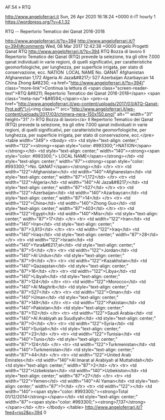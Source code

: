 AF.54 » RTQ

http://www.angeloferrari.it Sun, 26 Apr 2020 16:18:24 +0000 it-IT hourly 1 https://wordpress.org/?v=4.1.32

RTQ -- Repertorio Tematico dei Qanat 2016-2018

http://www.angeloferrari.it/?p=394 http://www.angeloferrari.it/?p=394\#comments Wed, 08 Mar 2017 12:42:38 +0000 angelo Progetti Qanat RTQ http://www.angeloferrari.it/?p=394 RTQ Bozza di lavoro Il Repertorio Tematico dei Qanat (RTQ) prevede la selezione, tra gli oltre 7.000 qanat individuati in varie regioni, di quelli significativi, per caratteristiche geomorfologiche, per lunghezza, per superficie irrigata, per stato di conservazione, ecc. NATION  LOCAL NAME No. QANAT Afghanistan Afghanestan 1,172 Algeria Al Jaza&\#8217;r 527 Azerbaijan Azarbaycan 14 China Zhong &\#8230; \<a href=\"http://www.angeloferrari.it/?p=394\" class=\"more-link\"\>Continua la lettura di \<span class=\"screen-reader-text\"\>RTQ &\#8211; Repertorio Tematico dei Qanat 2016-2018\</span\> \<span class=\"meta-nav\"\>&\#8594;\</span\>\</a\> \<pre\>\<a href=\"http://www.angeloferrari.it/wp-content/uploads/2017/03/ATQ-Qanat-Prot.pdf\"\>\<img class=\"\" src=\"http://www.angeloferrari.it/wp-content/uploads/2017/03/chimera-nera-150x150.png\" alt=\"\" width=\"31\" height=\"31\" /\> RTQ Bozza di lavoro\</a\> Il Repertorio Tematico dei Qanat (RTQ) prevede la selezione, tra gli oltre 7.000 qanat individuati in varie regioni, di quelli significativi, per caratteristiche geomorfologiche, per lunghezza, per superficie irrigata, per stato di conservazione, ecc.\</pre\> \<table width=\"349\"\> \<tbody\> \<tr\> \<td style=\"text-align: center;\" width=\"122\"\>\<strong\>\<span style=\"color: \#993300;\"\>NATION\</span\>\</strong\>\</td\> \<td style=\"text-align: center;\" width=\"140\"\>\<strong\>\<span style=\"color: \#993300;\"\> LOCAL NAME\</span\>\</strong\>\</td\> \<td style=\"text-align: center;\" width=\"87\"\>\<strong\>\<span style=\"color: \#993300;\"\>No. QANAT\</span\>\</strong\>\</td\> \</tr\> \<tr\> \<td width=\"122\"\>Afghanistan\</td\> \<td width=\"140\"\>Afghanestan\</td\> \<td style=\"text-align: center;\" width=\"87\"\>1,172\</td\> \</tr\> \<tr\> \<td width=\"122\"\>Algeria\</td\> \<td width=\"140\"\>Al Jaza&\#8217;r\</td\> \<td style=\"text-align: center;\" width=\"87\"\>527\</td\> \</tr\> \<tr\> \<td width=\"122\"\>Azerbaijan\</td\> \<td width=\"140\"\>Azarbaycan\</td\> \<td style=\"text-align: center;\" width=\"87\"\>14\</td\> \</tr\> \<tr\> \<td width=\"122\"\>China\</td\> \<td width=\"140\"\>Zhong Guo\</td\> \<td style=\"text-align: center;\" width=\"87\"\>403\</td\> \</tr\> \<tr\> \<td width=\"122\"\>Egypt\</td\> \<td width=\"140\"\>Misr\</td\> \<td style=\"text-align: center;\" width=\"87\"\>17\</td\> \</tr\> \<tr\> \<td width=\"122\"\>Iran\</td\> \<td width=\"140\"\>Iran\</td\> \<td style=\"text-align: center;\" width=\"87\"\>3,813\</td\> \</tr\> \<tr\> \<td width=\"122\"\>Iraq\</td\> \<td width=\"140\"\>Iraq\</td\> \<td style=\"text-align: center;\" width=\"87\"\>28\</td\> \</tr\> \<tr\> \<td width=\"122\"\>Israel\</td\> \<td width=\"140\"\>Ysra&\#8217;el\</td\> \<td style=\"text-align: center;\" width=\"87\"\>5\</td\> \</tr\> \<tr\> \<td width=\"122\"\>Jordan\</td\> \<td width=\"140\"\>Al Urdun\</td\> \<td style=\"text-align: center;\" width=\"87\"\>9\</td\> \</tr\> \<tr\> \<td width=\"122\"\>Kazakhstan\</td\> \<td width=\"140\"\>Qazaqstan\</td\> \<td style=\"text-align: center;\" width=\"87\"\>16\</td\> \</tr\> \<tr\> \<td width=\"122\"\>Libya\</td\> \<td width=\"140\"\>Libyah\</td\> \<td style=\"text-align: center;\" width=\"87\"\>124\</td\> \</tr\> \<tr\> \<td width=\"122\"\>Morocco\</td\> \<td width=\"140\"\>Al Maghrib\</td\> \<td style=\"text-align: center;\" width=\"87\"\>527\</td\> \</tr\> \<tr\> \<td width=\"122\"\>Oman\</td\> \<td width=\"140\"\>Uman\</td\> \<td style=\"text-align: center;\" width=\"87\"\>149\</td\> \</tr\> \<tr\> \<td width=\"122\"\>Pakistan\</td\> \<td width=\"140\"\>Pakistan\</td\> \<td style=\"text-align: center;\" width=\"87\"\>112\</td\> \</tr\> \<tr\> \<td width=\"122\"\>Saudi Arabia\</td\> \<td width=\"140\"\>Al Arabiyah as Suudiyah\</td\> \<td style=\"text-align: center;\" width=\"87\"\>0\</td\> \</tr\> \<tr\> \<td width=\"122\"\>Syria\</td\> \<td width=\"140\"\>Surijah\</td\> \<td style=\"text-align: center;\" width=\"87\"\>23\</td\> \</tr\> \<tr\> \<td width=\"122\"\>Tunisia\</td\> \<td width=\"140\"\>Tunis\</td\> \<td style=\"text-align: center;\" width=\"87\"\>124\</td\> \</tr\> \<tr\> \<td width=\"122\"\>Turkmenistan\</td\> \<td width=\"140\"\>Turkmenistan\</td\> \<td style=\"text-align: center;\" width=\"87\"\>44\</td\> \</tr\> \<tr\> \<td width=\"122\"\>United Arab Emirates\</td\> \<td width=\"140\"\>Al Imarat al Arabiyah al Muttahidah\</td\> \<td style=\"text-align: center;\" width=\"87\"\>2\</td\> \</tr\> \<tr\> \<td width=\"122\"\>Uzbekistan\</td\> \<td width=\"140\"\>Uzbekiston\</td\> \<td style=\"text-align: center;\" width=\"87\"\>27\</td\> \</tr\> \<tr\> \<td width=\"122\"\>Yemen\</td\> \<td width=\"140\"\>Al Yaman\</td\> \<td style=\"text-align: center;\" width=\"87\"\>1\</td\> \</tr\> \<tr\> \<td width=\"122\"\>\</td\> \<td width=\"140\"\>\<span style=\"color: \#993300;\"\>\<strong\>Total  01/12/2014\</strong\>\</span\>\</td\> \<td style=\"text-align: center;\" width=\"87\"\>\<span style=\"color: \#993300;\"\>\<strong\>7,137\</strong\>\</span\>\</td\> \</tr\> \</tbody\> \</table\> http://www.angeloferrari.it/?feed=rss2&p=394 0
